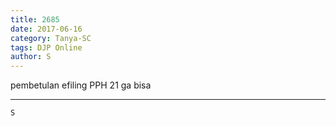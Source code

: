 ```yaml
---
title: 2685
date: 2017-06-16
category: Tanya-SC
tags: DJP Online
author: S
---
```


pembetulan efiling PPH 21 ga bisa

---



`S`
